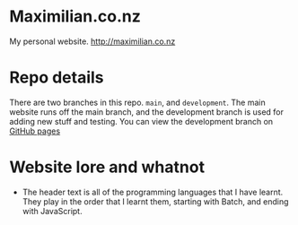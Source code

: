 # Maximilian.co.nz

My personal website.
http://maximilian.co.nz

# Repo details
There are two branches in this repo. `main`, and `development`. The main website runs off the main branch, and the development branch is used for adding new stuff and testing. You can view the development branch on [GitHub pages](https://maximilianmcc.github.io/Maximilian/)

# Website lore and whatnot
- The header text is all of the programming languages that I have learnt. They play in the order that I learnt them, starting with Batch, and ending with JavaScript.